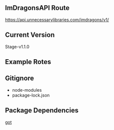 ## ImDragonsAPI Route
https://api.unnecessarylibraries.com/imdragons/v1/

## Current Version
Stage-v1.1.0

## Example Rotes


## Gitignore
- node-modules
- package-lock.json

## Package Dependencies
[got](https://www.npmjs.com/package/got)
